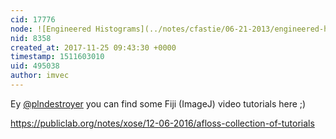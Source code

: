 ```yaml
---
cid: 17776
node: ![Engineered Histograms](../notes/cfastie/06-21-2013/engineered-histograms)
nid: 8358
created_at: 2017-11-25 09:43:30 +0000
timestamp: 1511603010
uid: 495038
author: imvec
---
```


Ey [@plndestroyer](/profile/plndestroyer) you can find some Fiji (ImageJ) video tutorials here ;)

https://publiclab.org/notes/xose/12-06-2016/afloss-collection-of-tutorials